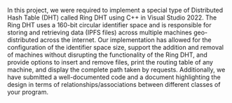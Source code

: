 In this project, we were required to implement a special type of Distributed Hash Table (DHT) called Ring DHT using C++ in Visual Studio 2022.
The Ring DHT uses a 160-bit circular identifier space and is responsible for storing and retrieving data (IPFS files) across multiple machines geo-distributed across the internet.
Our implementation has allowed for the configuration of the identifier space size, support the addition and removal of machines without disrupting the functionality of the Ring DHT,
and provide options to insert and remove files, print the routing table of any machine, and display the complete path taken by requests. Additionally, we have submitted
a well-documented code and a document highlighting the design in terms of relationships/associations between different classes of your program.
